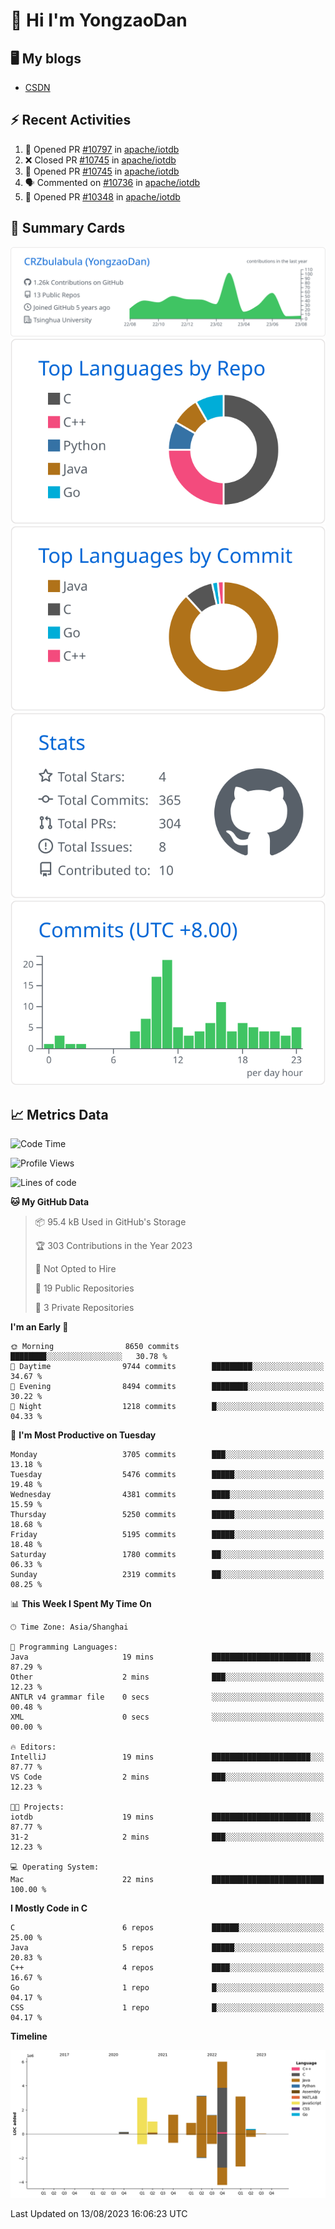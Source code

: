 # 👋 Hi I'm YongzaoDan

## 🖥 My blogs
  + [CSDN](https://blog.csdn.net/CRZbulabula?type=blog)

## ⚡ Recent Activities
<!--START_SECTION:activity-->
1. 💪 Opened PR [#10797](https://github.com/apache/iotdb/pull/10797) in [apache/iotdb](https://github.com/apache/iotdb)
2. ❌ Closed PR [#10745](https://github.com/apache/iotdb/pull/10745) in [apache/iotdb](https://github.com/apache/iotdb)
3. 💪 Opened PR [#10745](https://github.com/apache/iotdb/pull/10745) in [apache/iotdb](https://github.com/apache/iotdb)
4. 🗣 Commented on [#10736](https://github.com/apache/iotdb/pull/10736#issuecomment-1656529527) in [apache/iotdb](https://github.com/apache/iotdb)
5. 💪 Opened PR [#10348](https://github.com/apache/iotdb/pull/10348) in [apache/iotdb](https://github.com/apache/iotdb)
<!--END_SECTION:activity-->

## 🎑 Summary Cards

[![](https://raw.githubusercontent.com/CRZbulabula/CRZbulabula/main/profile-summary-card-output/github/0-profile-details.svg)](https://github.com/vn7n24fzkq/github-profile-summary-cards)
[![](https://raw.githubusercontent.com/CRZbulabula/CRZbulabula/main/profile-summary-card-output/github/1-repos-per-language.svg)](https://github.com/vn7n24fzkq/github-profile-summary-cards) [![](https://raw.githubusercontent.com/CRZbulabula/CRZbulabula/main/profile-summary-card-output/github/2-most-commit-language.svg)](https://github.com/vn7n24fzkq/github-profile-summary-cards)
[![](https://raw.githubusercontent.com/CRZbulabula/CRZbulabula/main/profile-summary-card-output/github/3-stats.svg)](https://github.com/vn7n24fzkq/github-profile-summary-cards) [![](https://raw.githubusercontent.com/CRZbulabula/CRZbulabula/main/profile-summary-card-output/github/4-productive-time.svg)](https://github.com/vn7n24fzkq/github-profile-summary-cards)

## 📈 Metrics Data

<!--START_SECTION:waka-->
![Code Time](http://img.shields.io/badge/Code%20Time-235%20hrs%2043%20mins-blue)

![Profile Views](http://img.shields.io/badge/Profile%20Views-1-blue)

![Lines of code](https://img.shields.io/badge/From%20Hello%20World%20I%27ve%20Written-21.0%20million%20lines%20of%20code-blue)

**🐱 My GitHub Data** 

> 📦 95.4 kB Used in GitHub's Storage 
 > 
> 🏆 303 Contributions in the Year 2023
 > 
> 🚫 Not Opted to Hire
 > 
> 📜 19 Public Repositories 
 > 
> 🔑 3 Private Repositories 
 > 
**I'm an Early 🐤** 

```text
🌞 Morning                8650 commits        ████████░░░░░░░░░░░░░░░░░   30.78 % 
🌆 Daytime                9744 commits        █████████░░░░░░░░░░░░░░░░   34.67 % 
🌃 Evening                8494 commits        ████████░░░░░░░░░░░░░░░░░   30.22 % 
🌙 Night                  1218 commits        █░░░░░░░░░░░░░░░░░░░░░░░░   04.33 % 
```
📅 **I'm Most Productive on Tuesday** 

```text
Monday                   3705 commits        ███░░░░░░░░░░░░░░░░░░░░░░   13.18 % 
Tuesday                  5476 commits        █████░░░░░░░░░░░░░░░░░░░░   19.48 % 
Wednesday                4381 commits        ████░░░░░░░░░░░░░░░░░░░░░   15.59 % 
Thursday                 5250 commits        █████░░░░░░░░░░░░░░░░░░░░   18.68 % 
Friday                   5195 commits        █████░░░░░░░░░░░░░░░░░░░░   18.48 % 
Saturday                 1780 commits        ██░░░░░░░░░░░░░░░░░░░░░░░   06.33 % 
Sunday                   2319 commits        ██░░░░░░░░░░░░░░░░░░░░░░░   08.25 % 
```


📊 **This Week I Spent My Time On** 

```text
🕑︎ Time Zone: Asia/Shanghai

💬 Programming Languages: 
Java                     19 mins             ██████████████████████░░░   87.29 % 
Other                    2 mins              ███░░░░░░░░░░░░░░░░░░░░░░   12.23 % 
ANTLR v4 grammar file    0 secs              ░░░░░░░░░░░░░░░░░░░░░░░░░   00.48 % 
XML                      0 secs              ░░░░░░░░░░░░░░░░░░░░░░░░░   00.00 % 

🔥 Editors: 
IntelliJ                 19 mins             ██████████████████████░░░   87.77 % 
VS Code                  2 mins              ███░░░░░░░░░░░░░░░░░░░░░░   12.23 % 

🐱‍💻 Projects: 
iotdb                    19 mins             ██████████████████████░░░   87.77 % 
31-2                     2 mins              ███░░░░░░░░░░░░░░░░░░░░░░   12.23 % 

💻 Operating System: 
Mac                      22 mins             █████████████████████████   100.00 % 
```

**I Mostly Code in C** 

```text
C                        6 repos             ██████░░░░░░░░░░░░░░░░░░░   25.00 % 
Java                     5 repos             █████░░░░░░░░░░░░░░░░░░░░   20.83 % 
C++                      4 repos             ████░░░░░░░░░░░░░░░░░░░░░   16.67 % 
Go                       1 repo              █░░░░░░░░░░░░░░░░░░░░░░░░   04.17 % 
CSS                      1 repo              █░░░░░░░░░░░░░░░░░░░░░░░░   04.17 % 
```



**Timeline**

![Lines of Code chart](https://raw.githubusercontent.com/CRZbulabula/CRZbulabula/main/assets/bar_graph.png)


 Last Updated on 13/08/2023 16:06:23 UTC
<!--END_SECTION:waka-->

